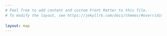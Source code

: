 ```yaml
---
# Feel free to add content and custom Front Matter to this file.
# To modify the layout, see https://jekyllrb.com/docs/themes/#overriding-theme-defaults

layout: map
---
```


<link rel="stylesheet" href="/assets/leaflet.css" />
<link rel="stylesheet" href="/assets/leaflet.awesome-markers.css" />
<link rel="stylesheet" href="/assets/css/L.Control.Locate.min.css" />
<link rel="stylesheet" href="/assets/css/all.css" />
<link rel="stylesheet" href="/assets/css/leaflet-sidebar.min.css" />


<div id="mapid" class="sidebar-map"></div>
<div style="display:none">
{% for o in site.data.orgs %}
    {% assign org_id = o[0] %}
    {% assign org = o[1] %}

    {% for e in site.data[org_id] %}   
        {% capture id %}{{org_id}}-{{e[0]}}{% endcapture %}
        {% assign item=e[1] %}
        {% include popup.html item=item org=org id=id %}
    {% endfor %}
{% endfor %}
</div>
<div id="sidebar" class="sidebar collapsed">
    <!-- Nav tabs -->
    <div class="sidebar-tabs">
        <img src="/assets/images/favicon.png" />
        <ul role="tablist" style="padding-top: 5px">
            <li><a href="#filter" role="tab"><i class="fa fa-filter"></i></a></li>
        </ul>
        <ul role="tablist">
            <li><a href="#contribute" role="tab"><i class="fa fa-plus-circle"></i></a></li>
            <li><a href="#info" role="tab"><i class="fa fa-info-circle"></i></a></li>
        </ul>
    </div>
    <!-- Tab panes -->
    <div class="sidebar-content">
        <div class="sidebar-pane" id="filter">
            <h1 class="sidebar-header">
                Karte filtern
                <span class="sidebar-close"><i class="fa fa-times-circle"></i></span>
            </h1>
            <form>
                <p style="padding-top: 1em">zeige nur</p>
                <fieldset>
                    <legend>Themenbereiche</legend>
                    <ul>
                    <li>
                        <label>
                            <input checked name="topic" value="diversity" type="checkbox">
                            Anti-Rassismus
                            <i class="fa fa-fist-raised" style="color:darkred"></i>
                        </label>
                    </li>
                    <li>
                        <label>
                            <input checked name="topic" value="feminism" type="checkbox">
                            Feminismus
                            <i class="fa fa-venus" style="color:purple"></i>
                        </label>
                    </li>
                    <li>
                        <label>
                            <input checked name="topic" value="humanright" type="checkbox">
                            Menschenrechte
                            <i class="fa fa-star-of-life" style="color:lightblue"></i>
                        </label>
                    </li>
                    <li>
                        <label>
                            <input checked name="topic" value="climate" type="checkbox">
                            Klima
                            <i class="fa fa-globe" style="color:lightgreen"></i>
                        </label>
                    </li>
                    </ul>
                </fieldset>
                <p></p>
                <fieldset>
                    <legend>Organisationsform</legend>
                    <ul>
                        <li>
                            <label>
                                <input checked name="org" value="ngo" type="checkbox">
                                NGO / Verein
                            </label>
                        </li>
                        <li>
                            <label>
                                <input checked name="org" value="ini" type="checkbox">
                                (freie) Initiative
                            </label>
                        </li>
                        <li>
                            <label>
                                <input type="checkbox" name="org" value="party">
                                Partei-/naher Ortsverband
                            </label>
                        </li>
                    </ul>
                </fieldset>
            </form>
        </div>
        <div class="sidebar-pane" id="info">
            <h1 class="sidebar-header">Über<span class="sidebar-close"><i class="fa fa-times-circle"></i></span></h1>
        </div>
        <div class="sidebar-pane" id="contribute">
            <h1 class="sidebar-header">Contribute<span class="sidebar-close"><i class="fa fa-times-circle"></i></span></h1>
        </div>
    </div>
</div>


<style>
#mapid {
    height: 100vh;
    width: 100vw;
}
</style>

<script src="/assets/js/leaflet.js" charset="utf-8"></script>
<script src="/assets/js/L.Control.Locate.min.js" charset="utf-8"></script>
<script src="/assets/js/leaflet.awesome-markers.min.js" charset="utf-8"></script>
<script src="/assets/js/leaflet-sidebar.min.js" charset="utf-8"></script>

<script>


    L.AwesomeMarkers.Icon.prototype.options.prefix = 'fa';

    let I = {
        diversity: L.AwesomeMarkers.icon({
            icon: 'fist-raised',
            markerColor: 'red',
            iconColor: 'white'
        }),
        humanRights: L.AwesomeMarkers.icon({
            icon: 'star-of-life',
            markerColor: 'blue',
            iconColor: 'white'
        }),
        feminism: L.AwesomeMarkers.icon({
            icon: 'venus',
            markerColor: 'purple',
            iconColor: 'white'
        }),
        climate: L.AwesomeMarkers.icon({
            icon: 'globe',
            markerColor: 'green',
            iconColor: 'white'
        })
    };
    

	var mymap = L.map('mapid', {
        zoomControl: false
    }).setView([51.31, 13.2320], 8);

	L.tileLayer('https://api.tiles.mapbox.com/v4/{id}/{z}/{x}/{y}.png?access_token=pk.eyJ1IjoibWFwYm94IiwiYSI6ImNpejY4NXVycTA2emYycXBndHRqcmZ3N3gifQ.rJcFIG214AriISLbB6B5aw', {
		maxZoom: 18,
		attribution: 'Content &copy 2019 and Imprint by <a href="https://radikal.jetzt/impressum/">radikal.jetzt</a>, Map data &copy; <a href="https://www.openstreetmap.org/">OpenStreetMap</a> contributors, ' +
			'<a href="https://creativecommons.org/licenses/by-sa/2.0/">CC-BY-SA</a>, ' +
			'Imagery © <a href="https://www.mapbox.com/">Mapbox</a>',
		id: 'mapbox.streets'
	}).addTo(mymap);


    L.control.zoom({
        position: 'topright'
    }).addTo( mymap );

    var lc = L.control.locate({
        position: 'topright',
        onLocationError: () => {},
        strings: {
            title: "Show me where I am, yo!"
        }
    }).addTo( mymap );

    var sidebar = L.control.sidebar('sidebar').addTo( mymap );
    sidebar.open("filter");

    // lc.start();

    let markers = [
        {% for o in site.data.orgs %}
            {% assign org_id = o[0] %}
            {% assign org = o[1] %}
            {% for e in site.data[org_id] %}   
                {% capture id %}{{org_id}}-{{e[0]}}{% endcapture %}
                {% assign item=e[1] %}
                {% include marker.js item=item org=org popup_id=id %},
            {% endfor %}
        {% endfor %}
        false // pending entry so we can just make a comma in the loop
    ];

    function updateMarkers() {
        let topics = [];
        let orgs = [];
        
        document.querySelectorAll("input[name=topic]").forEach(i => {
            if (i.checked) { topics.push(i.attributes.value.nodeValue) }
        });

        document.querySelectorAll("input[name=org]").forEach(i => {
            if (i.checked) { orgs.push(i.attributes.value.nodeValue) }
        });

        markers.forEach(m => {
            if (!m) return; // skip the 'false' at the end.
            var keep = false;
            if (orgs.indexOf(m.options.org) >= 0) {
                m.options.topics.forEach(t => {
                    if (topics.indexOf(t) >= 0) {
                        keep = true;
                    }
                });
            }

            if (keep) {
                m.addTo( mymap );
            } else {
                m.remove();
            }

        });
    }

    document.querySelectorAll("input[type=checkbox]")
        .forEach(e => e.addEventListener("change", updateMarkers));

    updateMarkers();

</script>

